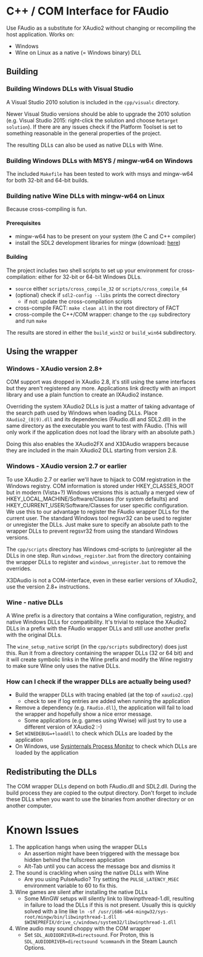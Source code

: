 # C++ / COM Interface for FAudio
Use FAudio as a substitute for XAudio2 without changing or recompiling the host application.
Works on:
- Windows 
- Wine on Linux as a native (= Windows binary) DLL

## Building

### Building Windows DLLs with Visual Studio
A Visual Studio 2010 solution is included in the ```cpp/visualc``` directory. 

Newer Visual Studio versions should be able to upgrade the 2010 solution (e.g. Visual Studio 2015: right-click the solution and choose ```Retarget solution```). If there are any issues check if the Platform Toolset is set to something reasonable in the general properties of the project.

The resulting DLLs can also be used as native DLLs with Wine.

### Building Windows DLLs with MSYS / mingw-w64 on Windows
The included ```Makefile``` has been tested to work with msys and mingw-w64 for both 32-bit and 64-bit builds.

### Building native Wine DLLs with mingw-w64 on Linux
Because cross-compiling is fun.

#### Prerequisites
- mingw-w64 has to be present on your system (the C and C++ compiler)
- install the SDL2 development libraries for mingw (download: [here](http://libsdl.org/download-2.0.php))

#### Building
The project includes two shell scripts to set up your environment for cross-compilation: either for 32-bit or 64-bit Windows DLLs.

- ```source``` either ```scripts/cross_compile_32``` or ```scripts/cross_compile_64```
- (optional) check if ```sdl2-config --libs``` prints the correct directory
    - if not: update the cross-compilation scripts
- cross-compile FACT: ```make clean all``` in the root directory of FACT
- cross-compile the C++/COM wrapper: change to the ```cpp``` subdirectory and run ```make```

The results are stored in either the ```build_win32``` or ```build_win64``` subdirectory. 

## Using the wrapper

### Windows - XAudio version 2.8+
COM support was dropped in XAudio 2.8, it's still using the same interfaces but they aren't registered any more. Applications link directly with an import library and use a plain function to create an IXAudio2 instance. 

Overriding the system XAudio2 DLLs is just a matter of taking advantage of the search path used by Windows when loading DLLs. Place ```XAudio2_(8|9).dll``` and its dependencies (FAudio.dll and SDL2.dll) in the same directory as the executable you want to test with FAudio. (This will only work if the application does not load the library with an absolute path.)

Doing this also enables the XAudio2FX and X3DAudio wrappers because they are included in the main XAudio2 DLL starting from version 2.8.

### Windows - XAudio version 2.7 or earlier
To use XAudio 2.7 or earlier we'll have to hijack to COM registration in the Windows registry. COM information is stored under HKEY_CLASSES_ROOT but in modern (Vista+?) Windows versions this is actually a merged view of HKEY_LOCAL_MACHINE/Software/Classes (for system defaults) and HKEY_CURRENT_USER/Software/Classes for user specific configuration. We use this to our advantage to register the FAudio wrapper DLLs for the current user. The standard Windows tool regsvr32 can be used to register or unregister the DLLs. Just make sure to specify an absolute path to the wrapper DLLs to prevent regsvr32 from using the standard Windows versions. 

The ```cpp/scripts``` directory has Windows cmd-scripts to (un)register all the DLLs in one step. Run ```windows_register.bat``` from the directory containing the wrapper DLLs to register and ```windows_unregister.bat``` to remove the overrides.

X3DAudio is not a COM-interface, even in these earlier versions of XAudio2, use the version 2.8+ instructions.

### Wine - native DLLs
A Wine prefix is a directory that contains a Wine configuration, registry, and native Windows DLLs for compatibility. It's trivial to replace the XAudio2 DLLs in a prefix with the FAudio wrapper DLLs and still use another prefix with the original DLLs.

The ```wine_setup_native``` script (in the ```cpp/scripts``` subdirectory) does just this. Run it from a directory containing the wrapper DLLs (32 or 64 bit) and it will create symbolic links in the Wine prefix and modify the Wine registry to make sure Wine only uses the native DLLs.

### How can I check if the wrapper DLLs are actually being used?
- Build the wrapper DLLs with tracing enabled (at the top of ```xaudio2.cpp```)
    - check to see if log entries are added when running the application
- Remove a dependency (e.g. ```FAudio.dll```), the application will fail to load the wrapper and hopefully show a nice error message.
    - Some applications (e.g. games using Wwise) will just try to use a different version of XAudio2 :-)
- Set `WINEDEBUG=+loaddll` to check which DLLs are loaded by the application
- On Windows, use [Sysinternals Process Monitor](https://docs.microsoft.com/en-us/sysinternals/downloads/procmon) to check which DLLs are loaded by the application

## Redistributing the DLLs
The COM wrapper DLLs depend on both FAudio.dll and SDL2.dll. During the build process they are copied to the output directory. Don't forget to include these DLLs when you want to use the binaries from another directory or on another computer.

# Known Issues
1. The application hangs when using the wrapper DLLs
    - An assertion might have been triggered with the message box hidden behind the fullscreen application
    - Alt-Tab until you can access the message box and dismiss it
2. The sound is crackling when using the native DLLs with Wine
    - Are you using PulseAudio? Try setting the ```PULSE_LATENCY_MSEC``` environment variable to 60 to fix this.
3. Wine games are silent after installing the native DLLs
    - Some MinGW setups will silently link to libwinpthread-1.dll, resulting in failure to load the DLLs if this is not present. Usually this is quickly solved with a line like `ln -sf /usr/i686-w64-mingw32/sys-root/mingw/bin/libwinpthread-1.dll $WINEPREFIX/drive_c/windows/system32/libwinpthread-1.dll`
4. Wine audio may sound choppy with the COM wrapper
    - Set `SDL_AUDIODRIVER=directsound`. For Proton, this is `SDL_AUDIODRIVER=directsound %command%` in the Steam Launch Options.
